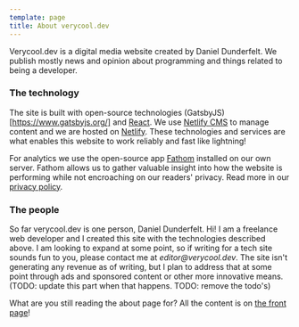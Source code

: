 ```yaml
---
template: page
title: About verycool.dev
---
```


Verycool.dev is a digital media website created by Daniel Dunderfelt. We publish mostly news and opinion about programming and things related to being a developer.

### The technology

The site is built with open-source technologies (GatsbyJS)[https://www.gatsbyjs.org/] and [React](https://reactjs.org/). We use [Netlify CMS](https://www.netlifycms.org/) to manage content and we are hosted on [Netlify](https://www.netlify.com/). These technologies and services are what enables this website to work reliably and fast like lightning!

For analytics we use the open-source app [Fathom](https://usefathom.com/) installed on our own server. Fathom allows us to gather valuable insight into how the website is performing while not encroaching on our readers' privacy. Read more in our [privacy policy](/privacy-policy).

### The people

So far verycool.dev is one person, Daniel Dunderfelt. Hi! I am a freelance web developer and I created this site with the technologies described above. I am looking to expand at some point, so if writing for a tech site sounds fun to you, please contact me at _editor@verycool.dev_. The site isn't generating any revenue as of writing, but I plan to address that at some point through ads and sponsored content or other more innovative means. (TODO: update this part when that happens. TODO: remove the todo's)

What are you still reading the about page for? All the content is on [the front page](/)!
